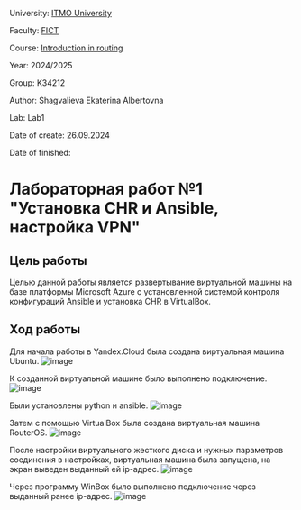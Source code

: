 University: [ITMO University](https://itmo.ru/ru/)

Faculty: [FICT](https://fict.itmo.ru)

Course: [Introduction in routing](https://github.com/itmo-ict-faculty/introduction-in-routing)

Year: 2024/2025

Group: K34212

Author: Shagvalieva Ekaterina Albertovna

Lab: Lab1

Date of create: 26.09.2024

Date of finished: 

# Лабораторная работ №1 "Установка CHR и Ansible, настройка VPN"

## Цель работы

Целью данной работы является развертывание виртуальной машины на базе платформы Microsoft Azure с установленной системой контроля конфигураций Ansible и установка CHR в VirtualBox.

## Ход работы

Для начала работы в Yandex.Cloud была создана виртуальная машина Ubuntu.
![image](https://github.com/user-attachments/assets/665643d7-de62-4a73-a92f-7fc8fff4bca0)

К созданной виртуальной машине было выполнено подключение.
![image](https://github.com/user-attachments/assets/9c5681ef-593f-437b-9a67-930d43c39361)

Были установлены python и ansible.
![image](https://github.com/user-attachments/assets/bb166d53-d049-4c6e-bee7-297c7f6ab0c6)

Затем с помощью VirtualBox была создана виртуальная машина RouterOS.
![image](https://github.com/user-attachments/assets/696f53ab-8a22-4172-94eb-7f66d9246d6e)

После настройки виртуального жесткого диска и нужных параметров соединения в настройках, виртуальная машина была запущена, на экран выведен выданный ей ip-адрес.
![image](https://github.com/user-attachments/assets/3fe93a86-fbcc-46c3-9b67-93c0bedd4652)

Через программу WinBox было выполнено подключение через выданный ранее ip-адрес.
![image](https://github.com/user-attachments/assets/ca0b326d-6054-4521-be31-9d1176e25e81)


